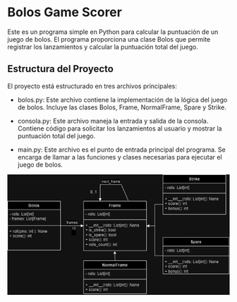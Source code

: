 # Bolos Game Scorer
Este es un programa simple en Python para calcular la puntuación de un juego de bolos. El programa proporciona una clase Bolos que permite registrar los lanzamientos y calcular la puntuación total del juego.


## Estructura del Proyecto
El proyecto está estructurado en tres archivos principales:

- bolos.py: Este archivo contiene la implementación de la lógica del juego de bolos. Incluye las clases Bolos, Frame, NormalFrame, Spare y Strike.


- consola.py: Este archivo maneja la entrada y salida de la consola. Contiene código para solicitar los lanzamientos al usuario y mostrar la puntuación total del juego.


- main.py: Este archivo es el punto de entrada principal del programa. Se encarga de llamar a las funciones y clases necesarias para ejecutar el juego de bolos.


<img src="ui/Diagramadelmundo.drawio.png">